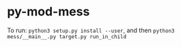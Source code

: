 # py-mod-mess

To run: ``python3 setup.py install --user``, and then `python3 mess/__main__.py target.py run_in_child
`